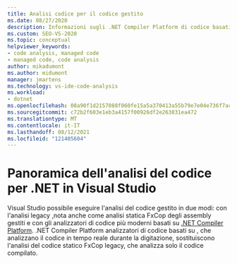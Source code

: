 ```yaml
---
title: Analisi codice per il codice gestito
ms.date: 08/27/2020
description: Informazioni sugli .NET Compiler Platform di codice basati su Visual Studio. Comprendere perché questi analizzatori sostituiscono l'analisi statica FxCop degli assembly gestiti.
ms.custom: SEO-VS-2020
ms.topic: conceptual
helpviewer_keywords:
- code analysis, managed code
- managed code, code analysis
author: mikadumont
ms.author: midumont
manager: jmartens
ms.technology: vs-ide-code-analysis
ms.workload:
- dotnet
ms.openlocfilehash: 08a90f1d2157088f060fe15a5a370413a55b79e7e04e736f7ac0e5a4c9b76e7b
ms.sourcegitcommit: c72b2f603e1eb3a4157f00926df2e263831ea472
ms.translationtype: MT
ms.contentlocale: it-IT
ms.lasthandoff: 08/12/2021
ms.locfileid: "121405604"
---
```

# <a name="overview-of-code-analysis-for-net-in-visual-studio"></a>Panoramica dell'analisi del codice per .NET in Visual Studio

Visual Studio possibile eseguire l'analisi del codice gestito in due modi: con l'analisi legacy [,](../code-quality/walkthrough-analyzing-managed-code-for-code-defects.md)nota anche come analisi statica FxCop degli assembly gestiti e con gli analizzatori di codice più moderni basati su [.NET Compiler Platform](../code-quality/roslyn-analyzers-overview.md). .NET Compiler Platform analizzatori di codice basati su , che analizzano il codice in tempo reale durante la digitazione, sostituiscono l'analisi del codice statico FxCop legacy, che analizza solo il codice compilato.
